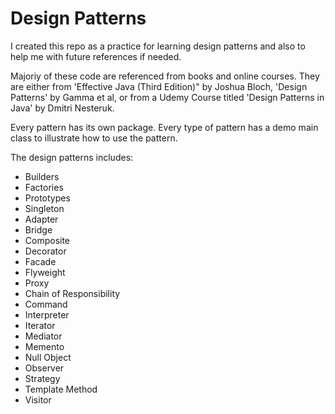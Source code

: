 # Design Patterns
I created this repo as a practice for learning design patterns and also to help me with future references if needed.

Majoriy of these code are referenced from books and online courses. They are either from 'Effective Java (Third Edition)" by Joshua Bloch, 'Design Patterns' by Gamma et al, or from a Udemy Course titled 'Design Patterns in Java' by Dmitri Nesteruk.

Every pattern has its own package. Every type of pattern has a demo main class to illustrate how to use the pattern.

The design patterns includes:
* Builders
* Factories
* Prototypes
* Singleton
* Adapter
* Bridge
* Composite
* Decorator
* Facade
* Flyweight
* Proxy
* Chain of Responsibility
* Command
* Interpreter
* Iterator
* Mediator
* Memento
* Null Object
* Observer
* Strategy
* Template Method
* Visitor